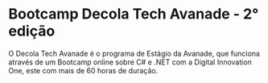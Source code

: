# Bootcamp Decola Tech Avanade - 2° edição
O Decola Tech Avanade é o programa de Estágio da Avanade, que funciona através de um Bootcamp online sobre C# e .NET com a Digital Innovation One, este com mais de 60 horas de duração.

